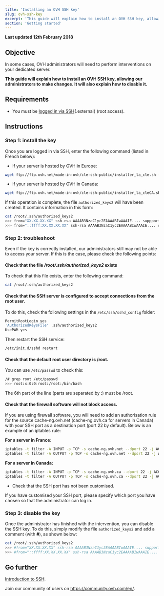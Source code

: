 ```yaml
---
title: 'Installing an OVH SSH key'
slug: ovh-ssh-key
excerpt: 'This guide will explain how to install an OVH SSH key, allowing our administrators to make changes'
section: 'Getting started'
---
```


**Last updated 12th February 2018**

## Objective

In some cases, OVH administrators will need to perform interventions on your dedicated server. 

**This guide will explain how to install an OVH SSH key, allowing our administrators to make changes. It will also explain how to disable it.**


## Requirements

- You must be [logged in via SSH](https://docs.ovh.com/gb/en/dedicated/ssh-introduction/){.external} (root access).


## Instructions

### Step 1: install the key

Once you are logged in via SSH, enter the following command (listed in French below):

- If your server is hosted by OVH in Europe:

```sh
wget ftp://ftp.ovh.net/made-in-ovh/cle-ssh-public/installer_la_cle.sh -O installer_la_cle.sh ; sh installer_la_cle.sh
```

- If your server is hosted by OVH in Canada:

```sh
wget ftp://ftp.ovh.net/made-in-ovh/cle-ssh-public/installer_la_cleCA.sh -O installer_la_cle.sh ; sh installer_la_cle.sh
```

If this operation is complete, the file `authorized_keys2` will have been created. It contains information in this form:

```sh
cat /root/.ssh/authorized_keys2
>>> from="XX.XX.XX.XX" ssh-rsa AAAAB3NzaC1yc2EAAAABIwAAAIE.... suppport@cache-ng...
>>> from="::ffff:XX.XX.XX.XX" ssh-rsa AAAAB3NzaC1yc2EAAAABIwAAAIE.... suppport@cache-ng...
```

### Step 2: troubleshoot

Even if the key is correctly installed, our administrators still may not be able to access your server. If this is the case, please check the following points:

#### Check that the file */root/.ssh/authorized_keys2* exists

To check that this file exists, enter the following command:

```sh
cat /root/.ssh/authorized_keys2
```

#### Check that the SSH server is configured to accept connections from the root user.

To do this, check the following settings in the `/etc/ssh/sshd_config` folder:

```bash
PermitRootLogin yes
'AuthorizedKeysFile' .ssh/authorized_keys2
UsePAM yes
```

Then restart the SSH service:

```sh
/etc/init.d/sshd restart
```

#### Check that the default root user directory is /root.

You can use `/etc/passwd` to check this:

```sh
/# grep root /etc/passwd
>>> root:x:0:0:root:/root:/bin/bash
```

The 6th part of the line (parts are separated by **:**) must be /root.

#### Check that the firewall software will not block access.

If you are using firewall software, you will need to add an authorisation rule for the source cache-ng.ovh.net (cache-ng.ovh.ca for servers in Canada) with your SSH port as a destination port (port 22 by default). Below is an example of an iptables rule:

**For a server in France:**

```sh
iptables -t filter -A INPUT -p TCP -s cache-ng.ovh.net --dport 22 -j ACCEPT
iptables -t filter -A OUTPUT -p TCP -s cache-ng.ovh.net --dport 22 -j ACCEPT
```

**For a server in Canada:**

```sh
iptables -t filter -A INPUT -p TCP -s cache-ng.ovh.ca --dport 22 -j ACCEPT
iptables -t filter -A OUTPUT -p TCP -s cache-ng.ovh.ca --dport 22 -j ACCEPT
```

- Check that the SSH port has not been customised.

If you have customised your SSH port, please specify which port you have chosen so that the administrator can log in.
 

### Step 3: disable the key

Once the administrator has finished with the intervention, you can disable the SSH key. To do this, simply modify the file `authorized_keys2` and add a comment (with **#**), as shown below:

```sh
cat /root/.ssh/authorized_keys2
>>> #from="XX.XX.XX.XX" ssh-rsa AAAAB3NzaC1yc2EAAAABIwAAAIE.... support@cache-ng...
>>> #from="::ffff:XX.XX.XX.XX" ssh-rsa AAAAB3NzaC1yc2EAAAABIwAAAIE.... support@cache-ng...
```

## Go further

[Introduction to SSH](https://docs.ovh.com/gb/en/dedicated/ssh-introduction/).

Join our community of users on <https://community.ovh.com/en/>.